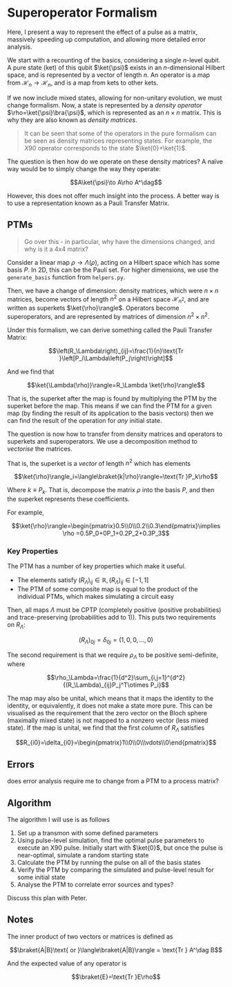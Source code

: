 # Superoperator Formalism

Here, I present a way to represent the effect of a pulse as a matrix, massively speeding up computation, and allowing more detailed error analysis.

We start with a recounting of the basics, considering a single $n$-level qubit. A pure state (ket) of this qubit $\ket{\psi}$ exists in an $n$-dimensional Hilbert space, and is represented by a vector of length $n$. An operator is a map from $\mathcal{H}_n\to\mathcal{H}_n$, and is a map from kets to other kets.

If we now include mixed states, allowing for non-unitary evolution, we must change formalism. Now, a state is represented by a *density operator* $\rho=\ket{\psi}\bra{\psi}$, which is represented as an $n\times n$ matrix. This is why they are also known as *density matrices*.

> It can be seen that some of the operators in the pure formalism can be seen as density matrices representing states. For example, the $X90$ operator corresponds to the state $\ket{0}+\ket{1}$.

The question is then how do we operate on these density matrices? A naïve way would be to simply change the way they operate:

$$A\ket{\psi}\to A\rho A^\dag$$

However, this does not offer much insight into the process. A better way is to use a representation known as a Pauli Transfer Matrix.

## PTMs

> Go over this - in particular, why have the dimensions changed, and why is it a 4x4 matrix?

Consider a linear map $\rho \to \Lambda(\rho)$, acting on a Hilbert space which has some basis $P$. In 2D, this can be the Pauli set. For higher dimensions, we use the `generate_basis` function from `helpers.py`.

Then, we have a change of dimension: density matrices, which were $n\times n$ matrices, become vectors of length $n^2$ on a Hilbert space $\mathcal{H}_{n^2}$, and are written as superkets $\ket{\rho}\rangle$. Operators become superoperators, and are represented by matrices of dimension $n^2\times n^2$.

Under this formalism, we can derive something called the Pauli Transfer Matrix:

$$\left(R_\Lambda\right)_{ij}=\frac{1}{n}\text{Tr }\left[P_i\Lambda\left(P_j\right)\right]$$

And we find that

$$\ket{\Lambda(\rho)}\rangle=R_\Lambda \ket{\rho}\rangle$$

That is, the superket after the map is found by multiplying the PTM by the superket before the map. This means if we can find the PTM for a given map (by finding the result of its application to the basis vectors) then we can find the result of the operation for *any* initial state.

The question is now how to transfer from density matrices and operators to superkets and superoperators. We use a decomposition method to *vectorise* the matrices.

That is, the superket is a *vector* of length $n^2$ which has elements

$$\ket{\rho}\rangle_i=\langle\braket{k|\rho}\rangle=\text{Tr }P_k\rho$$

Where $k\equiv P_k$. That is, decompose the matrix $\rho$ into the basis $P$, and then the superket represents these coefficients.

For example,

$$\ket{\rho}\rangle=\begin{pmatrix}0.5\\0\\0.2\\0.3\end{pmatrix}\implies \rho =0.5P_0+0P_1+0.2P_2+0.3P_3$$

### Key Properties

The PTM has a number of key properties which make it useful.

 - The elements satisfy $(R_\Lambda)_{ij}\in\mathbb{R}, (R_\Lambda)_{ij}\in[-1, 1]$
 - The PTM of some composite map is equal to the product of the individual PTMs, which makes simulating a circuit easy

Then, all maps $\Lambda$ must be CPTP (completely positive (positive probabilities) and trace-preserving (probabilities add to 1)). This puts two requirements on $R_\Lambda$:

$$\left(R_\Lambda\right)_{0j}=\delta_{0j}=(1,0,0,\dots,0)$$

The second requirement is that we require $\rho_\Lambda$ to be positive semi-definite, where

$$\rho_\Lambda=\frac{1}{d^2}\sum_{i,j=1}^{d^2}{(R_\Lambda)_{ij}P_j^T\otimes P_i}$$

The map may also be unital, which means that it maps the identity to the identity, or equivalently, it does not make a state more pure. This can be visualised as the requirement that the zero vector on the Bloch sphere (maximally mixed state) is not mapped to a nonzero vector (less mixed state). If the map is unital, we find that the first *column* of $R_\Lambda$ satisfies

$$R_{i0}=\delta_{i0}=\begin{pmatrix}1\\0\\0\\\vdots\\0\end{pmatrix}$$

## Errors

does error analysis require me to change from a PTM to a process matrix?

## Algorithm

The algorithm I will use is as follows

1. Set up a transmon with some defined parameters
2. Using pulse-level simulation, find the optimal pulse parameters to execute an X90 pulse. Initially start with $\ket{0}$, but once the pulse is near-optimal, simulate a random starting state
3. Calculate the PTM by running the pulse on all of the basis states
4. Verify the PTM by comparing the simulated and pulse-level result for some initial state
5. Analyse the PTM to correlate error sources and types?

Discuss this plan with Peter.

## Notes

The inner product of two vectors or matrices is defined as

$$\braket{A|B}\text{ or }\langle\braket{A|B}\rangle = \text{Tr } A^\dag B$$

And the expected value of any operator is

$$\braket{E}=\text{Tr }E\rho$$